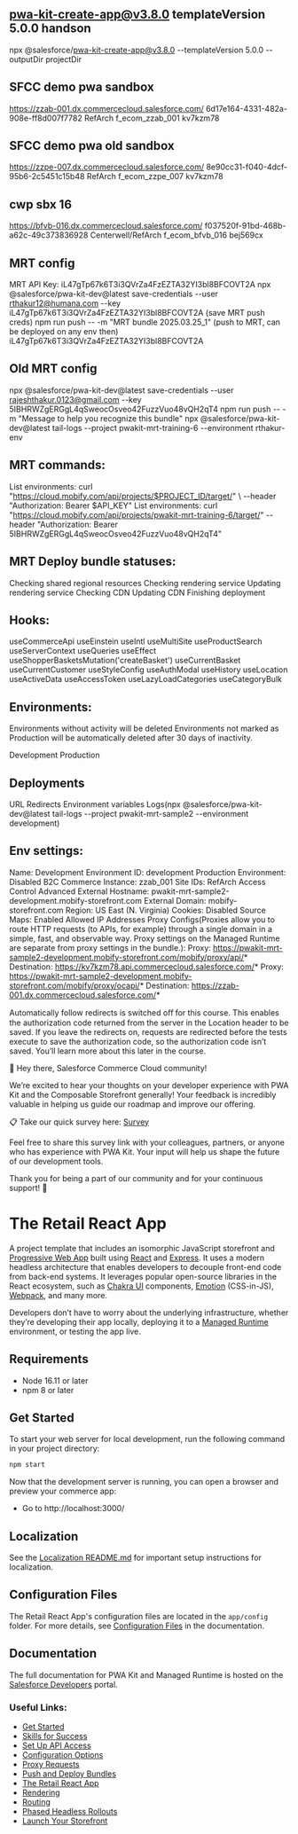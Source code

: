 ## pwa-kit-create-app@v3.8.0 templateVersion 5.0.0 handson
npx @salesforce/pwa-kit-create-app@v3.8.0 --templateVersion 5.0.0 --outputDir projectDir
## SFCC demo pwa sandbox
https://zzab-001.dx.commercecloud.salesforce.com/ 
6d17e164-4331-482a-908e-ff8d007f7782 
RefArch 
f_ecom_zzab_001 
kv7kzm78
## SFCC demo pwa old sandbox
https://zzpe-007.dx.commercecloud.salesforce.com/
8e90cc31-f040-4dcf-95b6-2c5451c15b48
RefArch
f_ecom_zzpe_007
kv7kzm78
## cwp sbx 16
https://bfvb-016.dx.commercecloud.salesforce.com/ 
f037520f-91bd-468b-a62c-49c373836928 
Centerwell/RefArch 
f_ecom_bfvb_016 
bej569cx
## MRT config
MRT API Key: iL47gTp67k6T3i3QVrZa4FzEZTA32YI3bl8BFCOVT2A 
npx @salesforce/pwa-kit-dev@latest save-credentials --user rthakur12@humana.com --key iL47gTp67k6T3i3QVrZa4FzEZTA32YI3bl8BFCOVT2A (save MRT push creds) 
npm run push -- -m "MRT bundle 2025.03.25_1" (push to MRT, can be deployed on any env then) iL47gTp67k6T3i3QVrZa4FzEZTA32YI3bl8BFCOVT2A
## Old MRT config
npx @salesforce/pwa-kit-dev@latest save-credentials --user rajeshthakur.0123@gmail.com --key 5IBHRWZgERGgL4qSweocOsveo42FuzzVuo48vQH2qT4
npm run push -- -m "Message to help you recognize this bundle"
npx @salesforce/pwa-kit-dev@latest tail-logs --project pwakit-mrt-training-6 --environment rthakur-env
## MRT commands:
List environments: curl "https://cloud.mobify.com/api/projects/$PROJECT_ID/target/" \ --header "Authorization: Bearer $API_KEY"
List environments: curl "https://cloud.mobify.com/api/projects/pwakit-mrt-training-6/target/" --header "Authorization: Bearer 5IBHRWZgERGgL4qSweocOsveo42FuzzVuo48vQH2qT4"
## MRT Deploy bundle statuses:
Checking shared regional resources
Checking rendering service
Updating rendering service
Checking CDN
Updating CDN
Finishing deployment
## Hooks:
useCommerceApi
useEinstein
useIntl
useMultiSite
useProductSearch
useServerContext
useQueries
useEffect
useShopperBasketsMutation('createBasket')
useCurrentBasket
useCurrentCustomer
useStyleConfig
useAuthModal
useHistory
useLocation
useActiveData
useAccessToken
useLazyLoadCategories
useCategoryBulk

## Environments:
Environments without activity will be deleted
Environments not marked as Production will be automatically deleted after 30 days of inactivity.

Development
Production

## Deployments
URL Redirects
Environment variables
Logs(npx @salesforce/pwa-kit-dev@latest tail-logs --project pwakit-mrt-sample2 --environment development)
## Env settings:
Name: Development
Environment ID: development
Production Environment: Disabled
B2C Commerce Instance: zzab_001
Site IDs: RefArch
Access Control
Advanced
External Hostname: pwakit-mrt-sample2-development.mobify-storefront.com
External Domain: mobify-storefront.com
Region: US East (N. Virginia)
Cookies: Disabled
Source Maps: Enabled
Allowed IP Addresses
Proxy Configs(Proxies allow you to route HTTP requests (to APIs, for example) through a single domain in a simple, fast, and observable way. Proxy settings on the Managed Runtime are separate from proxy settings in the bundle.): Proxy: https://pwakit-mrt-sample2-development.mobify-storefront.com/mobify/proxy/api/*
Destination: https://kv7kzm78.api.commercecloud.salesforce.com/*
Proxy: https://pwakit-mrt-sample2-development.mobify-storefront.com/mobify/proxy/ocapi/*
Destination: https://zzab-001.dx.commercecloud.salesforce.com/*

Automatically follow redirects is switched oﬀ for this course. This enables the
authorization code returned from the server in the Location header to be saved. If
you leave the redirects on, requests are redirected before the tests execute to save
the authorization code, so the authorization code isn’t saved. You’ll learn more about
this later in the course.

:loudspeaker: Hey there, Salesforce Commerce Cloud community!

We’re excited to hear your thoughts on your developer experience with PWA Kit and the Composable Storefront generally! Your feedback is incredibly valuable in helping us guide our roadmap and improve our offering.

:clipboard: Take our quick survey here: [Survey](https://forms.gle/bUZNxQ3QKUcrjhV18) 

Feel free to share this survey link with your colleagues, partners, or anyone who has experience with PWA Kit. Your input will help us shape the future of our development tools.

Thank you for being a part of our community and for your continuous support! :raised_hands:

# The Retail React App

A project template that includes an isomorphic JavaScript storefront and [Progressive Web App](https://developer.mozilla.org/en-US/docs/Web/Progressive_web_apps) built using [React](https://reactjs.org/) and [Express](https://expressjs.com/). It uses a modern headless architecture that enables developers to decouple front-end code from back-end systems. It leverages popular open-source libraries in the React ecosystem, such as [Chakra UI](https://chakra-ui.com/) components, [Emotion](https://emotion.sh/docs/introduction) (CSS-in-JS), [Webpack](https://webpack.js.org/), and many more.

Developers don’t have to worry about the underlying infrastructure, whether they’re developing their app locally, deploying it to a [Managed Runtime](https://developer.salesforce.com/docs/commerce/pwa-kit-managed-runtime/guide/mrt-overview.html) environment, or testing the app live.

## Requirements

-   Node 16.11 or later
-   npm 8 or later

## Get Started

To start your web server for local development, run the following command in your project directory:

```bash
npm start
```

Now that the development server is running, you can open a browser and preview your commerce app:

-   Go to http://localhost:3000/

## Localization

See the [Localization README.md](./translations/README.md) for important setup instructions for localization.

## Configuration Files

The Retail React App's configuration files are located in the `app/config` folder. For more details, see [Configuration Files](https://developer.salesforce.com/docs/commerce/pwa-kit-managed-runtime/guide/configuration-options.html) in the documentation.

## Documentation

The full documentation for PWA Kit and Managed Runtime is hosted on the [Salesforce Developers](https://developer.salesforce.com/docs/commerce/pwa-kit-managed-runtime/overview) portal.

### Useful Links:

-   [Get Started](https://developer.salesforce.com/docs/commerce/pwa-kit-managed-runtime/guide/getting-started.html)
-   [Skills for Success](https://developer.salesforce.com/docs/commerce/pwa-kit-managed-runtime/guide/skills-for-success.html)
-   [Set Up API Access](https://developer.salesforce.com/docs/commerce/pwa-kit-managed-runtime/guide/setting-up-api-access.html)
-   [Configuration Options](https://developer.salesforce.com/docs/commerce/pwa-kit-managed-runtime/guide/configuration-options.html)
-   [Proxy Requests](https://developer.salesforce.com/docs/commerce/pwa-kit-managed-runtime/guide/proxying-requests.html)
-   [Push and Deploy Bundles](https://developer.salesforce.com/docs/commerce/pwa-kit-managed-runtime/guide/pushing-and-deploying-bundles.html)
-   [The Retail React App](https://developer.salesforce.com/docs/commerce/pwa-kit-managed-runtime/guide/retail-react-app.html)
-   [Rendering](https://developer.salesforce.com/docs/commerce/pwa-kit-managed-runtime/guide/rendering.html)
-   [Routing](https://developer.salesforce.com/docs/commerce/pwa-kit-managed-runtime/guide/routing.html)
-   [Phased Headless Rollouts](https://developer.salesforce.com/docs/commerce/pwa-kit-managed-runtime/guide/phased-headless-rollouts.html)
-   [Launch Your Storefront](https://developer.salesforce.com/docs/commerce/pwa-kit-managed-runtime/guide/launching-your-storefront.html)
